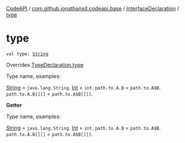 [CodeAPI](../../index.md) / [com.github.jonathanxd.codeapi.base](../index.md) / [InterfaceDeclaration](index.md) / [type](.)

# type

`val type: `[`String`](https://kotlinlang.org/api/latest/jvm/stdlib/kotlin/-string/index.html)

Overrides [TypeDeclaration.type](../-type-declaration/type.md)

Type name, examples:

[String](https://kotlinlang.org/api/latest/jvm/stdlib/kotlin/-string/index.html) = `java.lang.String`.
[Int](https://kotlinlang.org/api/latest/jvm/stdlib/kotlin/-int/index.html) = `int`.
`path.to.A.B` = `path.to.A$B`.
`path.to.A.B[][]` = `path.to.A$B[][]`.

**Getter**

Type name, examples:

[String](https://kotlinlang.org/api/latest/jvm/stdlib/kotlin/-string/index.html) = `java.lang.String`.
[Int](https://kotlinlang.org/api/latest/jvm/stdlib/kotlin/-int/index.html) = `int`.
`path.to.A.B` = `path.to.A$B`.
`path.to.A.B[][]` = `path.to.A$B[][]`.

